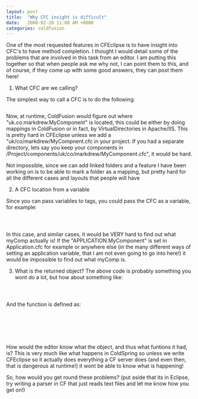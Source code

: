 ```yaml
---
layout: post
title:  "Why CFC insight is difficult"
date:   2008-02-20 11:08 AM +0000
categories: coldfusion
---
```

One of the most requested features in CFEclipse is to have insight into CFC's to have method completion. I thought I would detail some of the problems that are involved in this task from an editor. I am putting this together so that when people ask me why not, I can point them to this, and of course, if they come up with some good answers, they can post them here!

1) What CFC are we calling?

The simplest way to call a CFC is to do the following:
<code>
<cfinvoke component="uk.co.markdrew.MyCompnent" returnvariable="myComp">
</code>

Now, at runtime, ColdFusion would figure out where "uk.co.markdrew.MyComponent" is located, this could be either by doing mappings in ColdFusion or in fact, by VirtualDirectories in Apache/IIS. This is pretty hard in CFEclipse unless we add a "uk/co/markdrew/MyCompnent.cfc in your project. If you had a separate directory, lets say you keep your components in /Project/components/uk/co/markdrew/MyComponent.cfc", it would be hard. 

Not impossible, since we can add linked folders and a feature I have been working on is to be able to mark a folder as a mapping, but pretty hard for all the different cases and layouts that people will have

2) A CFC location from a variable

Since you can pass variables to tags, you could pass the CFC as a variable, for example:

<code>
<cfinvoke component="#APPLICATION.MyComponent#" returnvariable="myComp">
</code>

In this case, and similar cases, it would be VERY hard to find out what myComp actually is! If the "APPLICATION.MyComponent" is set in Application.cfc for example or anywhere else (in the many different ways of setting an application variable, that I am not even going to go into here!) it would be impossible to find out what myComp is.

3) What is the returned object?
The above code is probably something you wont do a lot, but how about something like:
<code>
<cfinvoke component="uk.co.markdrew.MyCompnent" method="getObject" returnvariable="myComp">
</code>

And the function is defined as:

<code>
<cffunction name="getObject" returntype="Any">
	<!--- Losts of complicated ways of getting an object, like looking it up in a database --->
	<cfreturn someObject>
</cffunction>
</code>

How would the editor know what the object, and thus what funtions it had, is? This is very much like what happens in ColdSpring so unless we write CFEclipse so it actually does everything a CF server does (and even then, that is dangerous at runtime!) it wont be able to know what is happening!

So, how would you get round these problems? (put aside that its in Eclipse, try writing a parser in CF that just reads text files and let me know how you get on!)